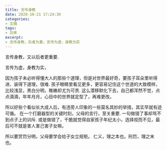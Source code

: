 ```yaml
---
title: 言传身教
date: 2020-10-21 17:24:30
categories: 
- 文摘
tags:
- 剑来
excerpt:
- 言传身教，后者为重，言传为虚，身教为实
---
```

言传身教，又以后者更重要.

言传为虚，身教为实，

因为孩子未必听得懂大人的那些个道理，但是对世界最好奇，要孩子耳朵里听得进、装得下道理，很难.
孩子眼睛里看见更多，更容易记住这个世道的大致模样，比较浅显，黑白分明，稚嫩却尤为可贵.
这么潜移默化下去，自己都浑然不觉，点点滴滴，年年月月，心目中的世界就定型了，再难更改。

所以好些个看似长大成人后，有违旁人印象的一些莫名其妙的举措，其实早就有迹可循。
在一个打磨器型的关键时刻，父母的言行，至关重要.
一句做错了事却骂不到点子上的训斥.
或是做错了，干脆就觉得自家孩子年纪太小，选择视而不见，最后可不就是害人害己害子女嘛。

所以要赏罚分明，父母要学会给子女立规矩。
仁义，理之本也。刑罚，理之末也。